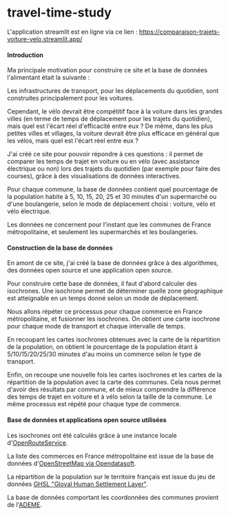 # travel-time-study

L'application streamlit est en ligne via ce lien :
https://comparaison-trajets-voiture-velo.streamlit.app/

#### Introduction
 
Ma principale motivation pour construire ce site et la base de données
l'alimentant était la suivante : 

Les infrastructures de transport, pour les déplacements
du quotidien, sont construites principalement pour les voitures.

Cependant, le vélo devrait être compétitif face à la voiture dans les 
grandes villes (en terme de temps de déplacement pour les trajets du quotidien),
mais quel est l'écart réel d'efficacité entre eux ?
De même, dans les plus petites villes et villages, la voiture devrait être
plus efficace en général que les vélos, mais quel est l'écart réel entre eux ? 

J'ai créé ce site pour pouvoir répondre à ces questions : il permet
de comparer les temps de trajet en voiture ou en vélo 
(avec assistance électrique ou non) lors des trajets du quotidien 
(par exemple pour faire des courses), grâce à des visualisations de données
interactives.

Pour chaque commune, la base de données contient quel pourcentage 
de la population habite à 5, 10, 15, 20, 25 et 30 minutes d'un supermarché 
ou d'une boulangerie, selon le mode de déplacement choisi : voiture, 
vélo et vélo électrique.

Les données ne concernent pour l'instant que les communes de France 
métropolitaine, et seulement les supermarchés et les boulangeries.

#### Construction de la base de données

En amont de ce site, j'ai créé la base de données grâce à des algorithmes,
des données open source et une application open source.

Pour construire cette base de données, il faut d'abord calculer des isochrones.
Une isochrone permet de déterminer quelle zone géographique est atteignable 
en un temps donné selon un mode de déplacement.

Nous allons répéter ce processus pour chaque commerce en France métropolitaine, 
et fusionner les isochrones. On obtient une carte isochrone pour chaque mode de transport 
et chaque intervalle de temps.

En recoupant les cartes isochrones obtenues avec la carte de la répartition 
de la population, on obtient le pourcentage de la population étant à 
5/10/15/20/25/30 minutes d'au moins un commerce selon le type de transport.

Enfin, on recoupe une nouvelle fois les cartes isochrones et les cartes de la répartition
de la population avec la carte des communes.
Cela nous permet d'avoir des résultats par commune, et de mieux comprendre la différence
des temps de trajet en voiture et à vélo selon la taille de la commune.
Le même processus est répété pour chaque type de commerce.

#### Base de données et applications open source utilisées

Les isochrones ont été calculés grâce à une instance locale 
d'[OpenRouteService](https://openrouteservice.org/).

La liste des commerces en France métropolitaine est issue de la base de données 
d'[OpenStreetMap via Opendatasoft](https://public.opendatasoft.com/explore/dataset/osm-france-shop-craft-office/information/).

La répartition de la population sur le territoire français est issue du jeu de données 
[GHSL "Gloval Human Settlement Layer"](https://human-settlement.emergency.copernicus.eu/dataToolsOverview.php).

La base de données comportant les coordonnées des communes provient de
l'[ADEME](https://data-interne.ademe.fr/datasets/geo-contours-communes).

